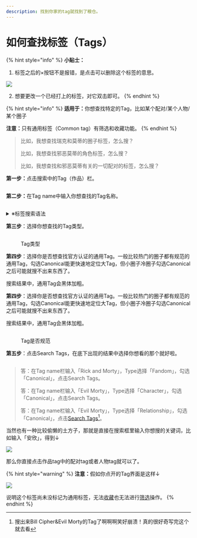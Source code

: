 ```yaml
---
description: 找到你家的tag就找到了粮仓。
---
```


# 如何查找标签（Tags）

{% hint style="info" %}
**小贴士：**

1. 标签之后的×按钮不是报错，是点击可以删除这个标签的意思。

![](<../../.gitbook/assets/image (14).png>)

2. 想要更改一个已经打上的标签，对它双击即可。
{% endhint %}

{% hint style="info" %}
**适用于：**&#x4F60;想查找特定的Tag，比如某个配对/某个人物/某个圈子

**注意：**&#x53EA;有通用标签（Common tag）有筛选和收藏功能。
{% endhint %}

> 比如，我想查找瑞克和莫蒂的圈子标签，怎么搜？
>
> 比如，我想查找邪恶莫蒂的角色标签，怎么搜？
>
> 比如，我想查找和邪恶莫蒂有关的一切配对的标签，怎么搜？

**第一步：**&#x70B9;击搜索中的Tag（作品）栏。

<figure><img src="../../.gitbook/assets/image (12).png" alt=""><figcaption></figcaption></figure>

**第二步：**&#x5728;Tag name中输入你想查找的Tag名称。

<figure><img src="../../.gitbook/assets/image (19).png" alt=""><figcaption></figcaption></figure>

<details>

<summary>※标签搜索语法</summary>

1. **「\*」符号代表任意字符：**&#x5047;如你输入「book\*」，返回的结果会包括「book」「books」和「booking」
2. **空格的作用与「AND」相同：**&#x8F93;入「Harry Potter」会获得「Harry Potter」和「Harry James Potter」，但不会有「Harry」这个单独的词
3. **「||」代表「或者（不互斥）」**：输入「Harry || Potter」会找到「Harry」「Harry Potter」和「Potter」
4. **「"」用于精确搜索：**&#x82F1;文双引号中的词语不会分开且顺序不变，如输入"Harry Lockhart"只会返回"Harry Lockhart"而不是Harry Potter/Gilderoy Lockhart
5. **「NOT」代表筛除：**&#x8F93;入「Harry NOT Lockhart」会返回「Harry Potter」，但会筛除包含「Lockhart」的标签，比如「Gilderoy Lockhart/Harry Potter」

</details>

**第三步**：选择你想查找的Tag类型。

<figure><img src="../../.gitbook/assets/image (21) (1).png" alt=""><figcaption><p>Tag类型</p></figcaption></figure>

**第四步**：选择你是否想查找官方认证的通用Tag。一般比较热门的圈子都有规范的通用Tag，勾选Canonical能更快速地定位大Tag，但小圈子冷圈子勾选Canonical之后可能就搜不出来东西了。

搜索结果中，通用Tag会黑体加粗。

**第四步**：选择你是否想查找官方认证的通用Tag。一般比较热门的圈子都有规范的通用Tag，勾选Canonical能更快速地定位大Tag，但小圈子冷圈子勾选Canonical之后可能就搜不出来东西了。

搜索结果中，通用Tag会黑体加粗。

<figure><img src="../../.gitbook/assets/image (22) (1).png" alt=""><figcaption><p>Tag是否规范</p></figcaption></figure>

**第五步**：点击Search Tags，在底下出现的结果中选择你想看的那个就好啦。

<figure><img src="../../.gitbook/assets/image (23).png" alt=""><figcaption></figcaption></figure>

> 答：在Tag name栏输入「Rick and Morty」，Type选择「Fandom」，勾选「Canonical」，点击Search Tags。
>
> 答：在Tag name栏输入「Evil Morty」，Type选择「Character」，勾选「Canonical」，点击Search Tags。
>
> 答：在Tag name栏输入「Evil Morty」，Type选择「Relationship」，勾选「Canonical」，点击[Search Tags](#user-content-fn-1)[^1]。

当然也有一种比较偷懒的土方子，那就是直接在搜索框里输入你想搜的关键词，比如输入「安欣」，得到↓

![](../../.gitbook/assets/fotor_2023-3-12_20_34_29.png)

那么你直接点击作品tag中的配对tag或者人物tag就可以了。

{% hint style="warning" %}
**注意：**&#x5047;如你点开的Tag界面是这样↓

![](<../../.gitbook/assets/image (48).png>)

说明这个标签尚未没标记为通用标签，无法[收藏](../../ru-he-chi-fan-jin-jie-ban/ru-he-shou-cang-biao-qian.md)也无法进行[筛选](shai-xuan-gong-neng-filter.md)操作。
{% endhint %}

[^1]: 搜出来Bill Cipher\&Evil Morty的Tag了啊啊啊笑好崩溃！真的很好奇写完这个就去看
